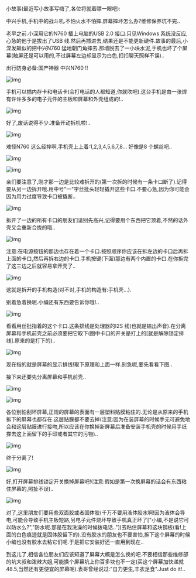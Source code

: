 小故事(最近写小故事写嗨了,各位将就着瞟一眼吧):



  中兴手机,手机中的战斗机.不怕火水不怕摔.屏幕摔坏怎么办?维修保养坑不完..



  老早之前.小深用它的N760 插上电脑的USB 2.0 接口.只见Windows 系统没反应,心急的他于是拔出了USB 线.然后再插进去,结果还是不能更新硬件.故事的最后,小深发飙似的把中兴N760 猛地朝门角摔去.那墙脱去了一小块水泥,手机也坏了个屏幕(触屏还是可以用的,不过屏幕左边却显示为白色,扣扣聊天照样不误)..  



  出行防身必备:国产神器 中兴N760 !! 

 

![img](pic_temp2\psb1.jpg)



  手机可以插内存卡和电话卡(会打电话的人都知道,你就吹吧).这台手机是由一张焊有许许多多的电子元件的主板和屏幕和外壳组成的!..



![img](pic_temp2\psb2.jpg)



  好了,废话说得不少.准备开动拆机啦!.. 

 

![img](pic_temp2\psb3.jpg)

 

  难怪N760 这么经摔啊,手机壳上上着:1,2,3,4,5,6,7,8...  好像是8 个螺丝吧.. 

 

![img](pic_temp2\psb4.jpg)

 

![img](pic_temp2\psb5.jpg)

 

  亲们要注意了,刚才那一边是比较难拆开的(第一次拆的时候有一条卡口断了).记得要从另一边拆开哦.用中号"一"字丝批头轻轻撬开这些卡口.不要心急,因为你可能会因为用力过度导致卡口被撬断.. 


![img](pic_temp2\psb6.jpg)



  拆开了一边的所有卡口的朋友们请别先高兴,记得要用个东西把它顶着,不然的话外壳又会重新合拢的哦..  



![img](pic_temp2\psb7.jpg)

 

  注意:在电源按钮的那边也存在着一个卡口.按照顺序你应该在拆左边的卡口后再拆上面的卡口,然后再拆右边的卡口.手机按键(下面)那边有两个内置的卡口.在你拆完了这三边之后就容易拿开壳了.. 



![img](pic_temp2\psb8.jpg)

 

  这就是拆开的手机构造(对不对,手机的构造有:手机壳...). 


  别着急着换呢.小编还有东西要告诉你哦!..

 ![img](pic_temp2\psb9.jpg)



   看看用丝批指着的这个卡口.这条排线是处理器的I2S 线(也就是输出声音).在分离屏幕和手机前壳之前必须要把它取下(图中卡口的开关是打上的[就是解除锁定排线].原来的是打下的)..  

 

![img](pic_temp2\psb10.jpg)

 

  现在指的就是屏幕的显示排线!取下原理和上面一样.别急呢,要先看看下图.. 



  接下来还要先分离屏幕和手机前壳..

 

![img](pic_temp2\psb11.jpg)

 

![img](pic_temp2\psb12.jpg)

 

  各位别怕刮坏屏幕,正规的屏幕的表面有一层塑料贴膜粘住的.无论是从原来的手机拆下的屏幕也都存在.这层贴膜都不要去掉(注意:因为在装屏幕的时候手无可避免地会和这层贴膜进行接吻,所以应该在你换掉新屏幕后准备安装手机壳的时候用手纸搽去这上面留下的手印或者其它的污物).. 

 

![img](pic_temp2\psb13.jpg)

 

  终于分离了!  



![img](pic_temp2\psb14.jpg)

 

  好,打开屏幕排线锁定开关换掉屏幕吧!(注意:假如是第一次换屏幕的话会有东西粘住屏幕的,照扯不误).. 



![img](pic_temp2\psb15.jpg)

 

  对了,这里朋友们要用些双面胶或者固体胶(千万不要用液体胶水啊!因为液体会导电,可能会导致手机主板短路,另电子元件烧坏导致手机真正坏了["小编,不是说它可以防水么?","防水呢.那是在我洗澡的时候拨电话.."])去粘住屏幕和这块钢板(看!上面的白色痕迹就是固体胶留下的).没有胶水的朋友也不要害怕,拆下这个屏幕的时候小编也没有胶水去粘它们呢.于是把它安装好还一直用到现在.. 

 

  到这儿了,相信各位朋友们应该知道了屏幕大概是怎么换的吧.不要相信那些维修部的坑大叔和泼辣大姐,可能换个屏幕坑上你百多块也不一定(买这个屏幕加快递就48.5,当然还有更便宜的屏幕呢).表哥曾经说过:"自力更生,丰衣足食".Just do it!..

